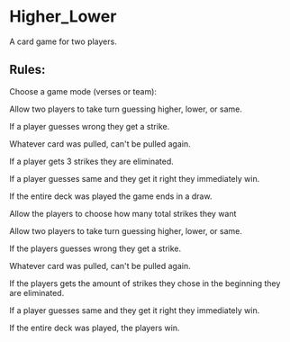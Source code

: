# Higher_Lower
A card game for two players.

## Rules:

  Choose a game mode (verses or team):
  
  <Verses>
  
  Allow two players to take turn guessing higher, lower, or same.
  
  If a player guesses wrong they get a strike.
  
  Whatever card was pulled, can't be pulled again.
  
  If a player gets 3 strikes they are eliminated.
  
  If a player guesses same and they get it right they 
  immediately win.
  
  If the entire deck was played the game ends in a draw.
  
  <Team>
  Allow the players to choose how many total strikes they want
  
  Allow two players to take turn guessing higher, lower, or same.
  
  If the players guesses wrong they get a strike.
  
  Whatever card was pulled, can't be pulled again.
  
  If the players gets the amount of strikes they chose in the beginning they are eliminated.
  
  If a player guesses same and they get it right they 
  immediately win.
  
  If the entire deck was played, the players win.
  
